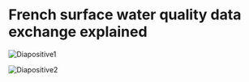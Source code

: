 # French surface water quality data exchange explained

![Diapositive1](https://github.com/user-attachments/assets/d53a51e3-26aa-4783-8e31-1027cf9c2f6c)

![Diapositive2](https://github.com/user-attachments/assets/cea6cf2b-1c5f-4ee9-bd89-c06cef2fa44f)
